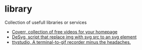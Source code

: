 # library
Collection of usefull libraries or services

* [Coverr, collection of free videos for your homepage](http://www.coverr.co/)
* [DeSvg, script that replace img with svg src to an svg element](http://benhowdle.im/deSVG/)
* [ttystudio, A terminal-to-gif recorder minus the headaches.](https://github.com/chjj/ttystudio)
